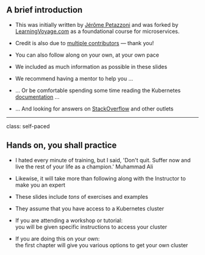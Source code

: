 ## A brief introduction

- This was initially written by [Jérôme Petazzoni](https://twitter.com/jpetazzo) and was forked by [LearningVoyage.com](http://www.LearningVoyage.com) as a foundational course for microservices.
  
- Credit is also due to [multiple contributors](https://@@GITREPO@@/graphs/contributors) — thank you!

- You can also follow along on your own, at your own pace

- We included as much information as possible in these slides

- We recommend having a mentor to help you ...

- ... Or be comfortable spending some time reading the Kubernetes [documentation](https://kubernetes.io/docs/) ...

- ... And looking for answers on [StackOverflow](http://stackoverflow.com/questions/tagged/kubernetes) and other outlets

---

class: self-paced

## Hands on, you shall practice

- I hated every minute of training, but I said, 'Don't quit. Suffer now and live the rest of your life as a champion.' Muhammad Ali

- Likewise, it will take more than following along with the Instructor
  to make you an expert

- These slides include *tons* of exercises and examples

- They assume that you have access to a Kubernetes cluster

- If you are attending a workshop or tutorial:
  <br/>you will be given specific instructions to access your cluster

- If you are doing this on your own:
  <br/>the first chapter will give you various options to get your own cluster

